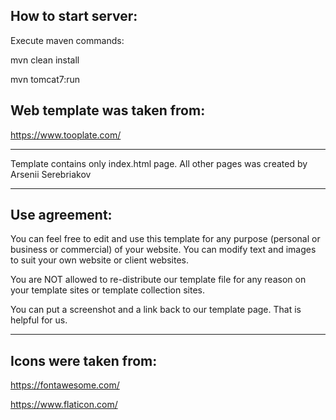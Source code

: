 How to start server:
--

Execute maven commands:

mvn clean install

mvn tomcat7:run

Web template was taken from: 
--

https://www.tooplate.com/

---

Template contains only index.html page. All other pages was created by Arsenii Serebriakov

---

Use agreement:
--

You can feel free to edit and use this template for any purpose (personal or business or commercial) of your website. You can modify text and images to suit your own website or client websites.

You are NOT allowed to re-distribute our template file for any reason on your template sites or template collection sites.

You can put a screenshot and a link back to our template page. That is helpful for us.

---

Icons were taken from:
--

https://fontawesome.com/

https://www.flaticon.com/